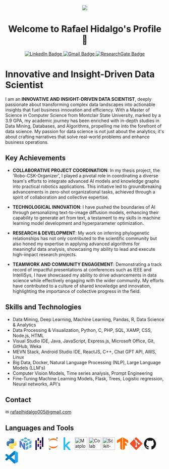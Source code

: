 <div id="header" align="center">
<!--   <img src="https://preview.redd.it/prph3whi9f061.jpg?auto=webp&s=e0eef8a3588e70fd963a54aae0f8b049adc168a" width="500"/> -->
  <img src="https://github.com/omnidox/omnidox/commit/9097b04374123f76eae9b73315598c835790327a" width="500"/>
  <h1>Welcome to Rafael Hidalgo's Profile 👋</h1>
</div>

<div id="contact" align="center">
  <a href="https://www.linkedin.com/in/rafael-omar-hidalgo/">
    <img src="https://img.shields.io/badge/LinkedIn-blue?style=for-the-badge&logo=linkedin&logoColor=white" alt="LinkedIn Badge"/>
  </a>
  <a href="mailto:rafaelhidalgo005@gmail.com">
    <img src="https://img.shields.io/badge/Gmail-red?style=for-the-badge&logo=gmail&logoColor=white" alt="Gmail Badge"/>
  </a>
  <a href="https://www.researchgate.net/profile/Rafael-Hidalgo-5">
    <img src="https://img.shields.io/badge/ResearchGate-00CCBB?style=for-the-badge&logo=ResearchGate&logoColor=white" alt="ResearchGate Badge"/>
  </a>
</div>

# Innovative and Insight-Driven Data Scientist

I am an **INNOVATIVE AND INSIGHT-DRIVEN DATA SCIENTIST**, deeply passionate about transforming complex data landscapes into actionable insights that fuel business innovation and efficiency. With a Master of Science in Computer Science from Montclair State University, marked by a 3.9 GPA, my academic journey has been enriched with in-depth studies in Data Mining, Databases, and Algorithms, propelling me into the forefront of data science. My passion for data science is not just about the analytics; it's about crafting narratives that solve real-world problems and enhance business operations.

## Key Achievements

- **COLLABORATIVE PROJECT COORDINATION**: In my thesis project, the 'Robo-CSK-Organizer', I played a pivotal role in coordinating a diverse team's efforts to integrate advanced AI models and knowledge graphs into practical robotics applications. This initiative led to groundbreaking advancements in zero-shot organizational tasks, achieved through a spirit of collaboration and collective expertise.

- **TECHNOLOGICAL INNOVATION**: I have pushed the boundaries of AI through personalizing text-to-image diffusion models, enhancing their capability to generate art from text, a testament to my skills in machine learning model development and hyperparameter optimization.

- **RESEARCH & DEVELOPMENT**: My work on inferring phylogenetic relationships has not only contributed to the scientific community but also honed my expertise in applying advanced algorithms for meaningful data analysis, showcasing my ability to lead and execute high-impact research projects.

- **TEAMWORK AND COMMUNITY ENGAGEMENT**: Demonstrating a track record of impactful presentations at conferences such as IEEE and IntelliSys, I have showcased my ability to drive advancements in data science while effectively engaging with the wider community. My efforts have contributed to a culture of shared knowledge and innovation, highlighting the importance of collective progress in the field.

## Skills and Technologies

- Data Mining, Deep Learning, Machine Learning, Pandas, R, Data Science & Analytics
- Data Processing & Visualization, Python, C, PHP, SQL, XAMP, CSS, Node.js, HTML
- Visual Studio IDE, Java, JavaScript, Express.js, Microsoft Office, Git, GitHub, Weka
- MEVN Stack, Android Studio IDE, ReactJS, C++, Chat GPT API, AWS, Linux
- Big Data, Docker, Natural Language Processing (NLP), Large Language Models (LLM's)
- Computer Vision Models, Time series analysis, Prompt Engineering
- Fine-Tuning Machine Learning Models, Flask, Trees, Logistic regression, Neural networks, API's

## Contact

✉ rafaelhidalgo005@gmail.com


## Languages and Tools
<div id="badges">
<img src="https://github.com/devicons/devicon/blob/master/icons/python/python-original.svg" title='Python' width="40" height="40"> 
<img src="https://github.com/devicons/devicon/blob/master/icons/numpy/numpy-original.svg" title='NumPy' width="40" height="40"> 
<img src="https://github.com/devicons/devicon/blob/master/icons/pandas/pandas-original.svg" title='Pandas' width="40" height="40"> 
<img src="https://github.com/devicons/devicon/blob/master/icons/jupyter/jupyter-original.svg" title='Jupyter' width="40" height="40"> 
<img src="https://github.com/devicons/devicon/blob/master/icons/kaggle/kaggle-original.svg" title="Kaggle" width="40" height="40"> 
<img src="https://upload.wikimedia.org/wikipedia/commons/8/84/Matplotlib_icon.svg" title="Matplotlib" width="40" height="40"> 
<img src="https://upload.wikimedia.org/wikipedia/commons/d/d0/Google_Colaboratory_SVG_Logo.svg" title="Colab" width="40" height="40"> 
<img src="https://upload.wikimedia.org/wikipedia/commons/0/05/Scikit_learn_logo_small.svg" title="Scikit-Learn" width="40" height="40"> 
<img src="https://github.com/devicons/devicon/blob/master/icons/tensorflow/tensorflow-original.svg" title="TensorFlow" width="40" height="40"> 
<img src="https://github.com/devicons/devicon/blob/master/icons/git/git-original.svg" title="Git" width="40" height="40"> 
<img src="https://github.com/devicons/devicon/blob/master/icons/github/github-original.svg" title="GitHub" width="40" height="40"> 
<img src="https://github.com/devicons/devicon/blob/master/icons/vscode/vscode-original.svg" title="VS Code" width="40" height="40"> 

</div>
